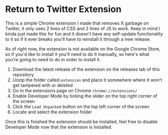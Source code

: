 # Return to Twitter Extension

This is a simple Chrome extension I made that removes X garbage on Twitter, it only uses 2 lines of CSS and 2 lines of JS to work.
Keep in mind I kinda just made this for fun and it doesn't have any self-update functionality to it so if it ever breaks you'll have to reinstall it through a new release.

As of right now, the extension is not available on the Google Chrome Store, so if you'd like to install it you'll need to do it manually, so here's what you're going to need to do in order to install it.

1.  Download the latest release of the extension on the releases tab of this repository
2.  Unzip the folder called `extension` and place it somewhere where it won't get tampered with or deleted
3.  Go to the extensions page on Chrome `chrome://extensions/`
4.  Enable Developer Mode by ticking the slider on the top right corner of the screen
5.  Click the `Load Unpacked` button on the top left corner of the screen
6.  Locate and select the extension folder

Once this is finished the extension should be installed, feel free to disable Developer Mode now that the extension is installed.
